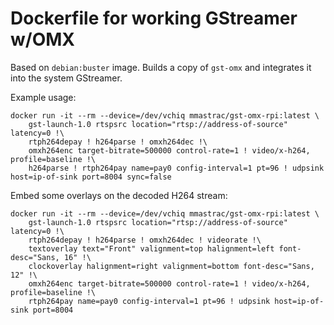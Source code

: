 # Dockerfile for working GStreamer w/OMX

Based on `debian:buster` image. Builds a copy of `gst-omx` and integrates it into the system GStreamer.

Example usage:

```
docker run -it --rm --device=/dev/vchiq mmastrac/gst-omx-rpi:latest \
    gst-launch-1.0 rtspsrc location="rtsp://address-of-source" latency=0 !\
    rtph264depay ! h264parse ! omxh264dec !\
    omxh264enc target-bitrate=500000 control-rate=1 ! video/x-h264, profile=baseline !\
    h264parse ! rtph264pay name=pay0 config-interval=1 pt=96 ! udpsink host=ip-of-sink port=8004 sync=false
```

Embed some overlays on the decoded H264 stream:

```
docker run -it --rm --device=/dev/vchiq mmastrac/gst-omx-rpi:latest \
    gst-launch-1.0 rtspsrc location="rtsp://address-of-source" latency=0 !\
    rtph264depay ! h264parse ! omxh264dec ! videorate !\
    textoverlay text="Front" valignment=top halignment=left font-desc="Sans, 16" !\
    clockoverlay halignment=right valignment=bottom font-desc="Sans, 12" !\
    omxh264enc target-bitrate=500000 control-rate=1 ! video/x-h264, profile=baseline !\
    rtph264pay name=pay0 config-interval=1 pt=96 ! udpsink host=ip-of-sink port=8004
```

